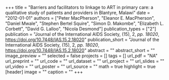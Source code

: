 +++
title = "Barriers and facilitators to linkage to ART in primary care: a qualitative study of patients and providers in Blantyre, Malawi"
date = "2012-01-01"
authors = ["Peter MacPherson", "Eleanor E. MacPherson", "Daniel Mwale", "Stephen Bertel Squire", "Simon D. Makombe", "Elizabeth L. Corbett", "David G. Lalloo", "Nicola Desmond"]
publication_types = ["2"]
publication = "Journal of the International AIDS Society, (15), 2, _pp. 18020_, https://doi.org/10.7448/IAS.15.2.18020"
publication_short = "Journal of the International AIDS Society, (15), 2, _pp. 18020_, https://doi.org/10.7448/IAS.15.2.18020"
abstract = ""
abstract_short = ""
image_preview = ""
selected = false
projects = []
tags = []
url_pdf = "NA"
url_preprint = ""
url_code = ""
url_dataset = ""
url_project = ""
url_slides = ""
url_video = ""
url_poster = ""
url_source = ""
math = true
highlight = true
[header]
image = ""
caption = ""
+++
